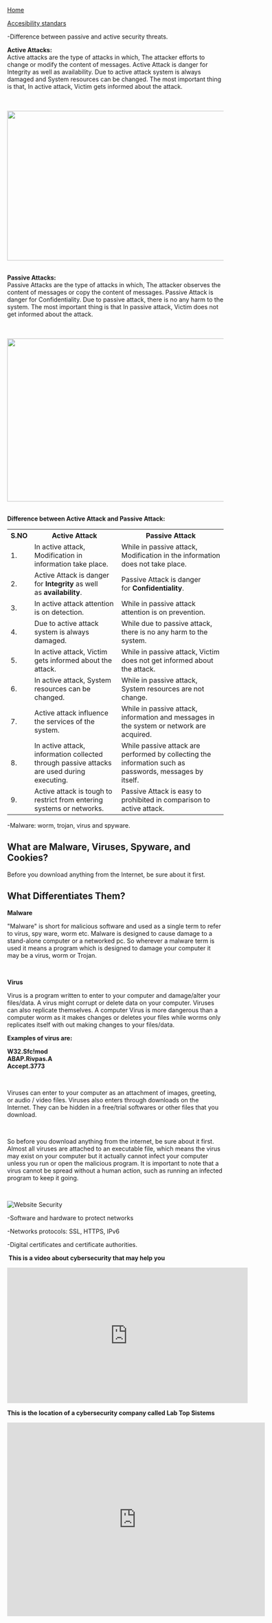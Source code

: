 <p><a href="https://4355921.github.io/cybersecurity_web/">Home</a></p>
<p><a href="https://4355921.github.io/cybersecurity_web/accesibility_standars.html">Accesibility standars</a></p>
<p>-Difference between passive and active security threats.</p>
<p><b>Active Attacks:</b><br />Active attacks are the type of attacks in which, The attacker efforts to change or modify the content of messages. Active Attack is danger for Integrity as well as availability. Due to active attack system is always damaged and System resources can be changed. The most important thing is that, In active attack, Victim gets informed about the attack.</p>
<p><br /><br /><img src="https://media.geeksforgeeks.org/wp-content/uploads/20190521143059/Untitled-Diagram-261.png" width="603" height="348" class="aligncenter size-full" /><br /><br /></p>
<p><b>Passive Attacks:</b><br />Passive Attacks are the type of attacks in which, The attacker observes the content of messages or copy the content of messages. Passive Attack is danger for Confidentiality. Due to passive attack, there is no any harm to the system. The most important thing is that In passive attack, Victim does not get informed about the attack.</p>
<p><br /><br /><img src="https://media.geeksforgeeks.org/wp-content/uploads/20190521143129/Untitled-Diagram-271.png" width="603" height="379" class="aligncenter size-full" /><br /><br /></p>
<p><b>Difference between Active Attack and Passive Attack:</b></p>
<table>
<tbody>
<tr>
<th>S.NO</th>
<th>Active Attack</th>
<th>Passive Attack</th>
</tr>
<tr>
<td>1.</td>
<td>In active attack, Modification in information take place.</td>
<td>While in passive attack, Modification in the information does not take place.</td>
</tr>
<tr>
<td>2.</td>
<td>Active Attack is danger for<span>&nbsp;</span><b>Integrity</b><span>&nbsp;</span>as well as<span>&nbsp;</span><b>availability</b>.</td>
<td>Passive Attack is danger for<span>&nbsp;</span><b>Confidentiality</b>.</td>
</tr>
<tr>
<td>3.</td>
<td>In active attack attention is on detection.</td>
<td>While in passive attack attention is on prevention.</td>
</tr>
<tr>
<td>4.</td>
<td>Due to active attack system is always damaged.</td>
<td>While due to passive attack, there is no any harm to the system.</td>
</tr>
<tr>
<td>5.</td>
<td>In active attack, Victim gets informed about the attack.</td>
<td>While in passive attack, Victim does not get informed about the attack.</td>
</tr>
<tr>
<td>6.</td>
<td>In active attack, System resources can be changed.</td>
<td>While in passive attack, System resources are not change.</td>
</tr>
<tr>
<td>7.</td>
<td>Active attack influence the services of the system.</td>
<td>While in passive attack, information and messages in the system or network are acquired.</td>
</tr>
<tr>
<td>8.</td>
<td>In active attack, information collected through passive attacks are used during executing.</td>
<td>While passive attack are performed by collecting the information such as passwords, messages by itself.</td>
</tr>
<tr>
<td>9.</td>
<td>Active attack is tough to restrict from entering systems or networks.</td>
<td>Passive Attack is easy to prohibited in comparison to active attack.</td>
</tr>
</tbody>
</table>
<p>-Malware: worm, trojan, virus and spyware.</p>
<div class="containersection aem-GridColumn aem-GridColumn--default--12">
<div class="container-fluid   nospacingmargin blue-gradient grad1-sec text-center secureappservicebanner">
<div class="container">
<div class="certificate-container    ">
<div class="row">
<div class="col-md-10 col-sm-10 col-xs-10 col-md-offset-1 col-sm-offset-1 col-xs-offset-1 text-center">
<h2 class="white_font ">What are Malware, Viruses, Spyware, and Cookies?<b></b></h2>
<p class="white_font">Before you download anything from the Internet, be sure about it first.&nbsp;</p>
</div>
</div>
<div class="clearfix none">
<div class="clear"></div>
</div>
<div class="clear"></div>
</div>
</div>
</div>
</div>
<div class="imageandtext aem-GridColumn aem-GridColumn--default--12">
<div class="container-fluid componentouterspace  video-container white_bg">
<div class="bg-color">
<div class="container imgSpaceTopBoth">
<div class="col-lg-6 col-md-6 col-sm-12 col-xs-12 nospacingleft removeRightSpace">
<div class="video-content">
<h2 class="grey_font">What Differentiates Them?</h2>
<div class="contentPara">
<p class="grey_font"></p>
<p><b>Malware</b></p>
<p>"Malware"&nbsp;is short for malicious software and used as a single term to refer to virus, spy ware, worm etc. Malware is designed to cause damage to a stand-alone computer or a networked pc. So wherever a malware term is used it means a program which is designed to damage your computer it may be a virus, worm or Trojan.</p>
<p>&nbsp;</p>
<p><b>Virus</b></p>
<p>Virus is a program written to enter to your computer and damage/alter your files/data. A virus might corrupt or delete data on your computer. Viruses can also replicate themselves. A computer Virus is more dangerous than a computer worm as it makes changes or deletes your files while worms only replicates itself with out making changes to your files/data.</p>
<p><b>Examples of virus are:</b></p>
<p><b>W32.Sfc!mod<br />ABAP.Rivpas.A<br />Accept.3773</b></p>
<p>&nbsp;</p>
<p>Viruses can enter to your computer as an attachment of images, greeting, or audio / video files. Viruses also enters through downloads on the Internet. They can be hidden in a free/trial softwares or other files that you download.</p>
<p>&nbsp;</p>
<p>So before you download anything from the internet, be sure about it first. Almost all viruses are attached to an executable file, which means the virus may exist on your computer but it actually cannot infect your computer unless you run or open the malicious program. It is important to note that a virus cannot be spread without a human action, such as running an infected program to keep it going.</p>
<p></p>
</div>
<div class="colmLinkOuter no-left-space clearfix"></div>
</div>
<div class="colmLinkOuter no-left-space paddingLeft-zero clearfix"></div>
<p class="more-link image-text-link link-margin"><a href="https://www.websecurity.digicert.com/security-topics/what-are-malware-viruses-spyware-and-cookies-and-what-differentiates-them#" target="_parent"></a></p>
<span>&nbsp;</span>
<p class="more-link image-text-link"><a href="https://www.websecurity.digicert.com/security-topics/what-are-malware-viruses-spyware-and-cookies-and-what-differentiates-them#" target="_parent"></a></p>
</div>
<div class="col-lg-6 col-md-6 col-sm-12 col-xs-12 video-section video-section-right nospacingright left-no-space ">
<div class="imageSec">
<div id="imageSection">
<div class="video"><img src="https://www.websecurity.digicert.com/content/dam/websitesecurity/imagetextandtitle/Desktop/images/MalwareVirus-Article.jpg" class="img-responsive" title="Website Security" alt="Website Security" /></div>
</div>
</div>
</div>
<div class="col-lg-12 col-md-12 col-sm-12 col-xs-12 nospacingright left-no-space visible-md visible-lg hidden-xs hidden-sm"></div>
</div>
</div>
</div>
</div>
<div class="richtext aem-GridColumn aem-GridColumn--default--12">
<div class="container-fluid textdescription lightest_grey_bg">
<div class="container">
<div class="c-textanddescription-outer">
<div class="c-textAndDescription remove-padding-textanddesription">
<div>
<div class="c-propery-service-container clearfix">
<div>
<div class="columncontrol section">
<div class="col-xs-12 col-sm-6 col-md-6 col-lg-6 nospacingright">
<div class="icontextandtitle page section">
<div>
<div>
<div>
<div class="c-icontextandtitleext matchHeight">
<p></p>
</div>
</div>
</div>
</div>
</div>
</div>
</div>
</div>
</div>
</div>
</div>
</div>
</div>
</div>
</div>
<p>-Software and hardware to protect networks</p>
<p>-Networks protocols: SSL, HTTPS, IPv6</p>
<p>-Digital certificates and certificate authorities.</p>
<p><strong>&nbsp;This is a video about cybersecurity that may help you</strong></p>
<iframe width="560" height="315" src="https://www.youtube.com/embed/5-pQkHc82Yk" frameborder="0" allow="accelerometer; autoplay; clipboard-write; encrypted-media; gyroscope; picture-in-picture" allowfullscreen></iframe>
<p><strong>This is the location of a cybersecurity company called Lab Top Sistems</strong></p>
<iframe src="https://www.google.com/maps/embed?pb=!1m16!1m12!1m3!1d25143.290814051932!2d-1.1536539836727593!3d38.025846077141836!2m3!1f0!2f0!3f0!3m2!1i1024!2i768!4f13.1!2m1!1sgoogle%20maps%20empresa%20ciberseguridad!5e0!3m2!1ses!2ses!4v1615503605046!5m2!1ses!2ses" width="600" height="450" style="border:0;" allowfullscreen="" loading="lazy"></iframe>
